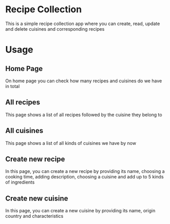 # Recipe Collection

This is a simple recipe collection app where you can create, read, update and delete cuisines and corresponding recipes

# Usage

## Home Page

On home page you can check how many recipes and cuisines do we have in total

## All recipes

This page shows a list of all recipes followed by the cuisine they belong to

## All cuisines

This page shows a list of all kinds of cuisines we have by now

## Create new recipe

In this page, you can create a new recipe by providing its name, choosing a cooking time, adding description, choosing a cuisine and add up to 5 kinds of ingredients

## Create new cuisine

In this page, you can create a new cuisine by providing its name, origin country and characteristics
